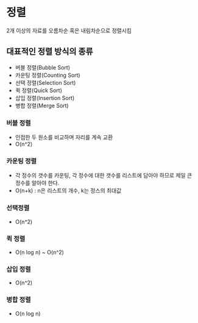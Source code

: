# 정렬

2개 이상의 자료를 오름차순 혹은 내림차순으로 정렬시킴

## 대표적인 정렬 방식의 종류
 
 -  버블 정렬(Bubble Sort)
 -  카운팅 정렬(Counting Sort)
 -  선택 정렬(Selection Sort)
 -  퀵 정렬(Quick Sort)
 -  삽입 정렬(Insertion Sort)
 -  병합 정렬(Merge Sort)

### 버블 정렬

 - 인접한 두 원소를 비교하며 자리를 계속 교환
 - O(n^2)

### 카운팅 정렬

 - 각 정수의 갯수를 카운팅, 각 정수에 대한 갯수를 리스트에 담아야 하므로 제일 큰 정수를 알아야 한다.
 - O(n+k) : n은 리스트의 개수, k는 정스의 최대값

### 선택정렬
 - O(n^2)

### 퀵 정렬
 - O(n log n) ~ O(n^2)

### 삽입 정렬
 - O(n^2)

### 병합 정렬
 - O(n log n)